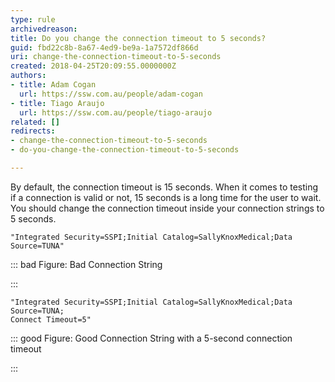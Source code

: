 ```yaml
---
type: rule
archivedreason: 
title: Do you change the connection timeout to 5 seconds?
guid: fbd22c8b-8a67-4ed9-be9a-1a7572df866d
uri: change-the-connection-timeout-to-5-seconds
created: 2018-04-25T20:09:55.0000000Z
authors:
- title: Adam Cogan
  url: https://ssw.com.au/people/adam-cogan
- title: Tiago Araujo
  url: https://ssw.com.au/people/tiago-araujo
related: []
redirects:
- change-the-connection-timeout-to-5-seconds
- do-you-change-the-connection-timeout-to-5-seconds

---
```


By default, the connection timeout is 15 seconds. When it comes to testing if a connection is valid or not, 15 seconds is a long time for the user to wait. You should change the connection timeout inside your connection strings to 5 seconds.


<!--endintro-->



```
"Integrated Security=SSPI;Initial Catalog=SallyKnoxMedical;Data 
Source=TUNA"
```




::: bad
Figure: Bad Connection String

:::



```
"Integrated Security=SSPI;Initial Catalog=SallyKnoxMedical;Data Source=TUNA;
Connect Timeout=5"
```




::: good
Figure: Good Connection String with a 5-second connection timeout

:::
